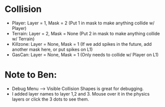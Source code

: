 # Collision
- Player: Layer = 1, Mask = 2 (Put 1 in mask to make anything collide w/ Player)
- Terrain: Layer = 2, Mask = None (Put 2 in mask to make anything collide w/ Terrain)
- Killzone: Layer = None, Mask = 1 (If we add spikes in the future, add another mask here, or put spikes on L1)
- GasCan: Layer = None, Mask = 1 (Only needs to collide w/ Player on L1)

# Note to Ben:
- Debug Menu --> Visible Collision Shapes is great for debugging. 
- I added layer names to layer 1,2 and 3. Mouse over it in the physics layers or click the 3 dots to see them. 
